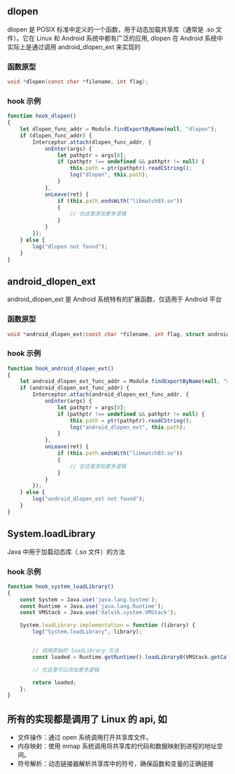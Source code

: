## dlopen
dlopen 是 POSIX 标准中定义的一个函数，用于动态加载共享库（通常是 .so 文件）。它在 Linux 和 Android 系统中都有广泛的应用, dlopen 在 Android 系统中实际上是通过调用 android_dlopen_ext 来实现的

### 函数原型
```c
void *dlopen(const char *filename, int flag);
```
### hook 示例
```js
function hook_dlopen()
{
    let dlopen_func_addr = Module.findExportByName(null, "dlopen");
    if (dlopen_func_addr) {
        Interceptor.attach(dlopen_func_addr, {
            onEnter(args) {
                let pathptr = args[0];
                if (pathptr !== undefined && pathptr != null) {
                    this.path = ptr(pathptr).readCString();
                    log("dlopen", this.path);
                }
            },
            onLeave(ret) {
                if (this.path.endsWith("libmatch03.so"))
                {
                    // 在这里添加更多逻辑
                }
            }
        });
    } else {
        log("dlopen not found");
    }
}
```

## android_dlopen_ext
android_dlopen_ext 是 Android 系统特有的扩展函数，仅适用于 Android 平台
### 函数原型
```c
void *android_dlopen_ext(const char *filename, int flag, struct android_dlextinfo *extinfo);
```
### hook 示例
```js
function hook_android_dlopen_ext()
{
    let android_dlopen_ext_func_addr = Module.findExportByName(null, "android_dlopen_ext");
    if (android_dlopen_ext_func_addr) {
        Interceptor.attach(android_dlopen_ext_func_addr, {
            onEnter(args) {
                let pathptr = args[0];
                if (pathptr !== undefined && pathptr != null) {
                    this.path = ptr(pathptr).readCString();
                    log("android_dlopen_ext", this.path);
                }
            },
            onLeave(ret) {
                if (this.path.endsWith("libmatch03.so"))
                {
                    // 在这里添加更多逻辑
                }
            }
        });
    } else {
        log("android_dlopen_ext not found");
    }
}
```

## System.loadLibrary 
Java 中用于加载动态库（.so 文件）的方法

### hook 示例
```js
function hook_system_loadLibrary()
{
    const System = Java.use('java.lang.System');
    const Runtime = Java.use('java.lang.Runtime');
    const VMStack = Java.use('dalvik.system.VMStack');

    System.loadLibrary.implementation = function (library) {
        log("System.loadLibrary", library);


        // 调用原始的 loadLibrary 方法
        const loaded = Runtime.getRuntime().loadLibrary0(VMStack.getCallingClassLoader(), library);

        // 在这里可以添加更多逻辑

        return loaded;
    };
}
```

## 所有的实现都是调用了 Linux 的 api, 如
- 文件操作：通过 open 系统调用打开共享库文件。
- 内存映射：使用 mmap 系统调用将共享库的代码和数据映射到进程的地址空间。
- 符号解析：动态链接器解析共享库中的符号，确保函数和变量的正确链接
